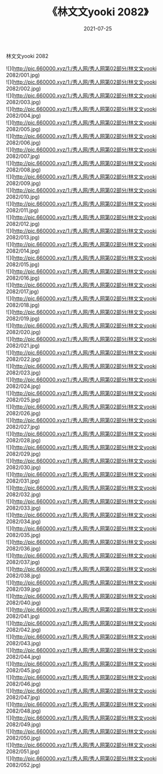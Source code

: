 ﻿---
layout: post
title:  《林文文yooki 2082》
date:   2021-07-25
img: http://pic.660000.xyz/1:/秀人网/秀人网第02部分/林文文yooki 2082/000.jpg
categories: [美女, 清纯, 唯美]
---

林文文yooki 2082

  ![](http://pic.660000.xyz/1:/秀人网/秀人网第02部分/林文文yooki 2082/001.jpg) <br> ![](http://pic.660000.xyz/1:/秀人网/秀人网第02部分/林文文yooki 2082/002.jpg) <br> ![](http://pic.660000.xyz/1:/秀人网/秀人网第02部分/林文文yooki 2082/003.jpg) <br> ![](http://pic.660000.xyz/1:/秀人网/秀人网第02部分/林文文yooki 2082/004.jpg) <br> ![](http://pic.660000.xyz/1:/秀人网/秀人网第02部分/林文文yooki 2082/005.jpg) <br> ![](http://pic.660000.xyz/1:/秀人网/秀人网第02部分/林文文yooki 2082/006.jpg) <br> ![](http://pic.660000.xyz/1:/秀人网/秀人网第02部分/林文文yooki 2082/007.jpg) <br> ![](http://pic.660000.xyz/1:/秀人网/秀人网第02部分/林文文yooki 2082/008.jpg) <br> ![](http://pic.660000.xyz/1:/秀人网/秀人网第02部分/林文文yooki 2082/009.jpg) <br> ![](http://pic.660000.xyz/1:/秀人网/秀人网第02部分/林文文yooki 2082/010.jpg) <br> ![](http://pic.660000.xyz/1:/秀人网/秀人网第02部分/林文文yooki 2082/011.jpg) <br> ![](http://pic.660000.xyz/1:/秀人网/秀人网第02部分/林文文yooki 2082/012.jpg) <br> ![](http://pic.660000.xyz/1:/秀人网/秀人网第02部分/林文文yooki 2082/013.jpg) <br> ![](http://pic.660000.xyz/1:/秀人网/秀人网第02部分/林文文yooki 2082/014.jpg) <br> ![](http://pic.660000.xyz/1:/秀人网/秀人网第02部分/林文文yooki 2082/015.jpg) <br> ![](http://pic.660000.xyz/1:/秀人网/秀人网第02部分/林文文yooki 2082/016.jpg) <br> ![](http://pic.660000.xyz/1:/秀人网/秀人网第02部分/林文文yooki 2082/017.jpg) <br> ![](http://pic.660000.xyz/1:/秀人网/秀人网第02部分/林文文yooki 2082/018.jpg) <br> ![](http://pic.660000.xyz/1:/秀人网/秀人网第02部分/林文文yooki 2082/019.jpg) <br> ![](http://pic.660000.xyz/1:/秀人网/秀人网第02部分/林文文yooki 2082/020.jpg) <br> ![](http://pic.660000.xyz/1:/秀人网/秀人网第02部分/林文文yooki 2082/021.jpg) <br> ![](http://pic.660000.xyz/1:/秀人网/秀人网第02部分/林文文yooki 2082/022.jpg) <br> ![](http://pic.660000.xyz/1:/秀人网/秀人网第02部分/林文文yooki 2082/023.jpg) <br> ![](http://pic.660000.xyz/1:/秀人网/秀人网第02部分/林文文yooki 2082/024.jpg) <br> ![](http://pic.660000.xyz/1:/秀人网/秀人网第02部分/林文文yooki 2082/025.jpg) <br> ![](http://pic.660000.xyz/1:/秀人网/秀人网第02部分/林文文yooki 2082/026.jpg) <br> ![](http://pic.660000.xyz/1:/秀人网/秀人网第02部分/林文文yooki 2082/027.jpg) <br> ![](http://pic.660000.xyz/1:/秀人网/秀人网第02部分/林文文yooki 2082/028.jpg) <br> ![](http://pic.660000.xyz/1:/秀人网/秀人网第02部分/林文文yooki 2082/029.jpg) <br> ![](http://pic.660000.xyz/1:/秀人网/秀人网第02部分/林文文yooki 2082/030.jpg) <br> ![](http://pic.660000.xyz/1:/秀人网/秀人网第02部分/林文文yooki 2082/031.jpg) <br> ![](http://pic.660000.xyz/1:/秀人网/秀人网第02部分/林文文yooki 2082/032.jpg) <br> ![](http://pic.660000.xyz/1:/秀人网/秀人网第02部分/林文文yooki 2082/033.jpg) <br> ![](http://pic.660000.xyz/1:/秀人网/秀人网第02部分/林文文yooki 2082/034.jpg) <br> ![](http://pic.660000.xyz/1:/秀人网/秀人网第02部分/林文文yooki 2082/035.jpg) <br> ![](http://pic.660000.xyz/1:/秀人网/秀人网第02部分/林文文yooki 2082/036.jpg) <br> ![](http://pic.660000.xyz/1:/秀人网/秀人网第02部分/林文文yooki 2082/037.jpg) <br> ![](http://pic.660000.xyz/1:/秀人网/秀人网第02部分/林文文yooki 2082/038.jpg) <br> ![](http://pic.660000.xyz/1:/秀人网/秀人网第02部分/林文文yooki 2082/039.jpg) <br> ![](http://pic.660000.xyz/1:/秀人网/秀人网第02部分/林文文yooki 2082/040.jpg) <br> ![](http://pic.660000.xyz/1:/秀人网/秀人网第02部分/林文文yooki 2082/041.jpg) <br> ![](http://pic.660000.xyz/1:/秀人网/秀人网第02部分/林文文yooki 2082/042.jpg) <br> ![](http://pic.660000.xyz/1:/秀人网/秀人网第02部分/林文文yooki 2082/043.jpg) <br> ![](http://pic.660000.xyz/1:/秀人网/秀人网第02部分/林文文yooki 2082/044.jpg) <br> ![](http://pic.660000.xyz/1:/秀人网/秀人网第02部分/林文文yooki 2082/045.jpg) <br> ![](http://pic.660000.xyz/1:/秀人网/秀人网第02部分/林文文yooki 2082/046.jpg) <br> ![](http://pic.660000.xyz/1:/秀人网/秀人网第02部分/林文文yooki 2082/047.jpg) <br> ![](http://pic.660000.xyz/1:/秀人网/秀人网第02部分/林文文yooki 2082/048.jpg) <br> ![](http://pic.660000.xyz/1:/秀人网/秀人网第02部分/林文文yooki 2082/049.jpg) <br> ![](http://pic.660000.xyz/1:/秀人网/秀人网第02部分/林文文yooki 2082/050.jpg) <br> ![](http://pic.660000.xyz/1:/秀人网/秀人网第02部分/林文文yooki 2082/051.jpg) <br> ![](http://pic.660000.xyz/1:/秀人网/秀人网第02部分/林文文yooki 2082/052.jpg) <br>